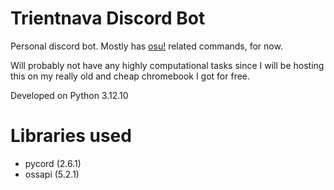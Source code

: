 # Trientnava Discord Bot

Personal discord bot. Mostly has [osu!](https://osu.ppy.sh/) related commands, for now.

Will probably not have any highly computational tasks since I will be hosting this on my really old and cheap chromebook I got for free.


Developed on Python 3.12.10


# Libraries used
- pycord (2.6.1)
- ossapi (5.2.1)